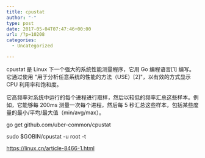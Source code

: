 ```yaml
---
title: cpustat
author: "-"
type: post
date: 2017-05-04T07:47:46+00:00
url: /?p=10208
categories:
  - Uncategorized

---
```

cpustat 是 Linux 下一个强大的系统性能测量程序，它用 Go 编程语言[1] 编写。它通过使用 "用于分析任意系统的性能的方法（USE）[2]"，以有效的方式显示 CPU 利用率和饱和度。

它高频率对系统中运行的每个进程进行取样，然后以较低的频率汇总这些样本。例如，它能够每 200ms 测量一次每个进程，然后每 5 秒汇总这些样本，包括某些度量的最小/平均/最大值（min/avg/max）。

go get github.com/uber-common/cpustat

sudo $GOBIN/cpustat -u root -t

https://linux.cn/article-8466-1.html